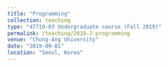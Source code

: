 ```yaml
---
title: "Programming"
collection: teaching
type: "47710-03 Undergraduate course (Fall 2019)"
permalink: /teaching/2019-2-programming
venue: "Chung-Ang University"
date: "2019-09-01"
location: "Seoul, Korea"
---
```

